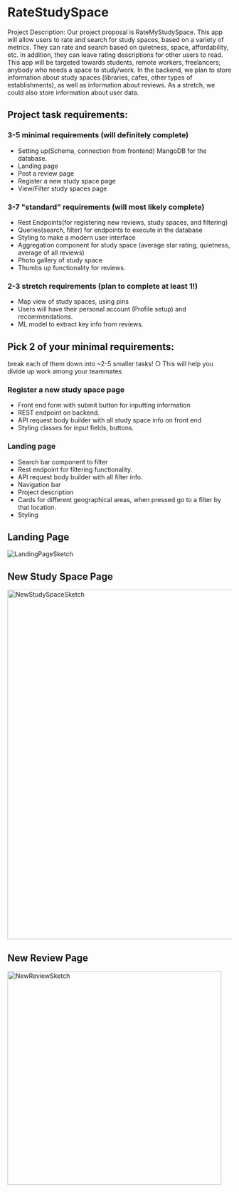 # RateStudySpace

Project Description:
Our project proposal is RateMyStudySpace. This app will allow users to rate and search for study spaces, based on a variety of metrics. They can rate and search based on quietness, space, affordability, etc. In addition, they can leave rating descriptions for other users to read. This app will be targeted towards students, remote workers, freelancers; anybody who needs a space to study/work. In the backend, we plan to store information about study spaces (libraries, cafes, other types of establishments), as well as information about reviews. As a stretch, we could also store information about user data. 



## Project task requirements:
### 3-5 minimal requirements (will definitely complete)
  * Setting up(Schema, connection from frontend) MangoDB for the database.
  * Landing page
  * Post a review page
  * Register a new study space page
  * View/Filter study spaces page
### 3-7 "standard" requirements (will most likely complete)
  * Rest Endpoints(for registering new reviews, study spaces, and filtering)
  * Queries(search, filter) for endpoints to execute in the database
  * Styling to make a modern user interface
  * Aggregation component for study space (average star rating, quietness, average of all reviews)
  * Photo gallery of study space
  * Thumbs up functionality for reviews.
### 2-3 stretch requirements (plan to complete at least 1!)
  * Map view of study spaces, using pins
  * Users will have their personal account (Profile setup) and recommendations.
  * ML model to extract key info from reviews.

## Pick 2 of your minimal requirements:
break each of them down into ~2-5 smaller tasks! ○ This will help you divide up work among your teammates
### Register a new study space page
* Front end form with submit button for inputting information
* REST endpoint on backend.
* API request body builder with all study space info on front end
* Styling classes for input fields, buttons.
### Landing page	
* Search bar component to filter
* Rest endpoint for filtering functionality.
* API request body builder with all filter info.
* Navigation bar
* Project description
* Cards for different geographical areas, when pressed go to a filter by that location.
* Styling 

## Landing Page
![LandingPageSketch](https://user-images.githubusercontent.com/64231716/170760439-13dde11f-048a-4141-adcb-16bdc0ebd61a.png)

## New Study Space Page
<img width="786" alt="NewStudySpaceSketch" src="https://user-images.githubusercontent.com/64231716/170759741-6bfcb6a2-1e1c-4272-bcd2-434f0d194a12.png">

## New Review Page
<img width="481" alt="NewReviewSketch" src="https://user-images.githubusercontent.com/64231716/170760869-c7904e58-16d6-4d98-b623-53bf455c4a35.png">
